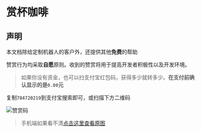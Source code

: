 # 赏杯咖啡

## 声明
本文档除给定制机器人的客户外，还提供其他**免费**的帮助

赞赏行为均采取**自愿**原则。收到的赞赏将用于提高开发者积极性以及开发环境。

> 如果你没有资金，也可以扫支付宝红包码，获得多少就转多少。**在支付前确认显示的是`0.00`元**

复制`784720219`到支付宝搜索即可，或扫描下方二维码

![赞赏码](https://s1.ax1x.com/2022/07/22/jOSSnx.png "赞赏码")

> 手机端如果看不清[点击这里查看原图](https://s1.ax1x.com/2022/07/22/jOSpB6.png)